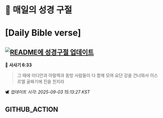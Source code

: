# 🙏 매일의 성경 구절
# [Daily Bible verse]
## [![README에 성경구절 업데이트](https://github.com/DONGSUKA/first_test/actions/workflows/update-readme-bible.yml/badge.svg)](https://github.com/DONGSUKA/first_test/actions/workflows/update-readme-bible.yml)
<!-- START_BIBLE_VERSE -->
📖 **사사기 6:33**
> 그 때에 미디안과 아말렉과 동방 사람들이 다 함께 모여 요단 강을 건너와서 이스르엘 골짜기에 진을 친지라

🕊️ _업데이트 시각: 2025-09-03 15:13:27 KST_
  <!-- END_BIBLE_VERSE -->
## GITHUB_ACTION
